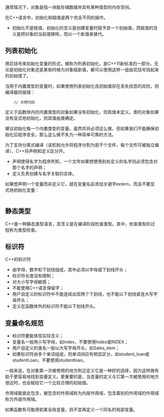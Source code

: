 通常情况下，对象是指一块能存储数据并具有某种类型的内存空间。

在C++语言中，初始化和赋值是两个完全不同的操作。
- 初始化不是赋值，初始化的含义是创建变量时赋予其一个初始值，而赋值的含义是把对象的当前值擦除，而以一个新值来替代。

## 列表初始化

用花括号来初始化变量的形式，被称为列表初始化，是C++11新标准的一部分。无论是初始化对象还是某些时候为对象赋新值，都可以使用这样一组由花括号括起来的初始值了。

当用于内置类型的变量时，如果使用列表初始化且初始值存在丢失信息的风险，则编译器将报错：

```
    // 示例代码
```

定义于函数体内的内置类型的对象如果没有初始化，则其值未定义。类的对象如果没有显式地初始化，则其值由类确定。

建议初始化每一个内置类型的变量。虽然并非必须这么做，但如果我们不能确保初始化后程序安全，那么这么做不失为一种简单可靠的方法。

为了支持分离式编译（该机制允许将程序分割为若干个文件，每个文件可被独立编译），C++将声明和定义区分开。
- 声明使得名字为程序所知，一个文件如果想使用别处定义的名字则必须包含对那个名字的声明；
- 定义负责创建与名字关联的实体。

如果想声明一个变量而非定义它，就在变量名前添加关键字extern，而且不要显式地初始化变量：

```

```

## 静态类型

C++是一种静态类型语言，其含义是在编译阶段检查类型。其中，检查类型的过程称为类型检查。

## 标识符

C++的标识符
- 由字母、数字和下划线组成，其中必须以字母或下划线开头；
- 标识符长度没有限制；
- 对大小写字母敏感；
- 不能使用C++语言保留字；
- 用户自定义的标识符中不能连续出现两个下划线，也不能以下划线紧连大写字母开头；
- 定义在函数体外的标识符不能以下划线开头。

## 变量命名规范

- 标识符要能体现实际含义；
- 变量名一般用小写字母，如index，不要使用Index或INDEX；
- 用户自定义的类名一般以大写字母开头，如Sales_item；
- 如果标识符由多个单词组成，则单词间应有明显区分，如student_loan或studentLoan，不要使用studentloan。

一般来说，在对象第一次被使用的地方附近定义它是一种好的选择，因为这样做有助于更容易地找到变量定义。更重要的是，当变量的定义与它第一次被使用的地方很近时，也会赋给它一个比较合理的初始值。

作用域能彼此包含，被包含的作用域称为内层作用域，包含着别的作用域的作用域称为外层作用域。

如果函数有可能用到某全局变量，则不宜再定义一个同名的局部变量。
